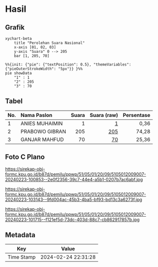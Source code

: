 # Hasil

## Grafik

```mermaid
xychart-beta
    title "Perolehan Suara Nasional"
    x-axis [01, 02, 03]
    y-axis "Suara" 0 --> 205
    bar [1, 205, 70]
```

```mermaid
%%{init: {"pie": {"textPosition": 0.5}, "themeVariables": {"pieOuterStrokeWidth": "5px"}} }%%
pie showData
    "1" : 1
    "2" : 205
    "3" : 70
```

## Tabel

| No. | Nama Paslon    | Suara | Suara (raw) | Persentase |
|:--- |:-------------- | -----:| -----------:| ----------:|
| 1   | ANIES MUHAIMIN | 1     | [1][p-1]    | 0,36       |
| 2   | PRABOWO GIBRAN | 205   | [205][p-2]  | 74,28      |
| 3   | GANJAR MAHFUD  | 70    | [70][p-3]   | 25,36      |


[p-1]: https://github.com/gigit-pemilu/pemilu-2024/blob/main/pilpres/hitung-suara/sub/51-bali/sub/05-klungkung/sub/01-nusa-penida/sub/2009-kutampi/sub/007-tps/sub/paslon-1.txt
[p-2]: https://github.com/gigit-pemilu/pemilu-2024/blob/main/pilpres/hitung-suara/sub/51-bali/sub/05-klungkung/sub/01-nusa-penida/sub/2009-kutampi/sub/007-tps/sub/paslon-2.txt
[p-3]: https://github.com/gigit-pemilu/pemilu-2024/blob/main/pilpres/hitung-suara/sub/51-bali/sub/05-klungkung/sub/01-nusa-penida/sub/2009-kutampi/sub/007-tps/sub/paslon-3.txt

## Foto C Plano

https://sirekap-obj-formc.kpu.go.id/b87d/pemilu/ppwp/51/05/01/20/09/5105012009007-20240223-100853--2e0f2356-39c7-44e4-a5b1-0207b7ac6abf.jpg

https://sirekap-obj-formc.kpu.go.id/b87d/pemilu/ppwp/51/05/01/20/09/5105012009007-20240223-103143--9fd004ac-45b3-4ba5-bf93-bd13c3a6273f.jpg

https://sirekap-obj-formc.kpu.go.id/b87d/pemilu/ppwp/51/05/01/20/09/5105012009007-20240223-101715--f121ef5d-73dc-403d-88c7-cb862917857b.jpg


## Metadata

| Key        | Value               |
| ---------- | ------------------- |
| Time Stamp | 2024-02-24 22:31:28 |



